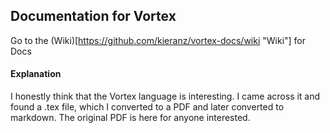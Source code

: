 ## Documentation for Vortex

Go to the (Wiki)[https://github.com/kieranz/vortex-docs/wiki "Wiki"] for Docs

#### Explanation

I honestly think that the Vortex language is interesting.  I came across it and found a .tex file, which I converted to a PDF and later converted to markdown.
The original PDF is here for anyone interested.
